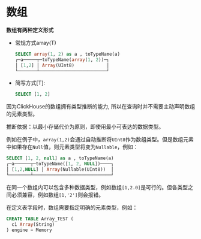 # 数组

**数组有两种定义形式**

- 常规方式array(T)

    ```sql
    SELECT array(1, 2) as a , toTypeName(a)
    ┌─a─────┬─toTypeName(array(1, 2))─┐
    │ [1,2] │ Array(UInt8)            │
    └───────┴─────────────────────────┘
    ```

- 简写方式[T]:

    ```sql
    SELECT [1, 2]
    ```

因为ClickHouse的数组拥有类型推断的能力, 所以在查询时并不需要主动声明数组的元素类型。

推断依据：以最小存储代价为原则，即使用最小可表达的数据类型。

例如在例子中，`array(1,2)`会通过自动推断将`UInt8`作为数组类型。但是数组元素中如果存在`Null`值，则元素类型将变为`Nullable`，例如：

```sql
SELECT [1, 2, null] as a , toTypeName(a)
┌─a──────┬─toTypeName([1, 2, NULL])────┐
│ [1,2,NULL] │ Array(Nullable(UInt8))  │
└────────┴─────────────────────────────┘
```

在同一个数组内可以包含多种数据类型，例如数组`[1,2.0]`是可行的。但各类型之间必须兼容，例如数组`[1,'2']`则会报错。

在定义表字段时，数组需要指定明确的元素类型，例如：

```sql
CREATE TABLE Array_TEST (
  c1 Array(String)
) engine = Memory
```
